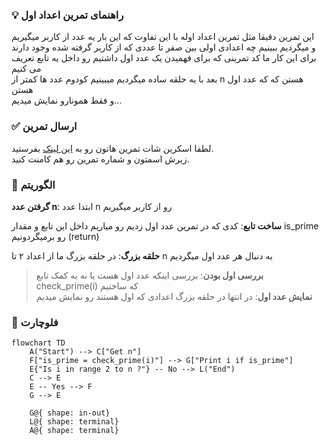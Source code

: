 ### 💡 راهنمای تمرین اعداد اول

این تمرین دقیقا مثل تمرین اعداد اوله با این تفاوت که این بار یه عدد از کاربر میگیریم  
و میگردیم ببینیم چه اعدادی اولی بین صفر تا عددی که از کاربر گرفته شده وجود دارند  
برای این کار ما کد تمرینی که برای فهمیدن یک عدد اول داشتیم رو داخل یه تابع تعریف می کنیم  
بعد با یه حلقه ساده میگردیم میبینیم کودوم عدد ها کمتر از n هستن که که عدد اول هستن  
و فقط همونارو نمایش میدیم...

### ✅ ارسال تمرین

لطفا اسکرین شات تمرین هاتون رو به [این لینک](https://github.com/hayyaun/kids/discussions/4) بفرستید.  
زیرش اسمتون و شماره تمرین رو هم کامنت کنید.

### 🧠 الگوریتم

**گرفتن عدد n**: ابتدا عدد n رو از کاربر میگیریم

**ساخت تابع**: کدی که در تمرین عدد اول زدیم رو میاریم داخل این تابع و مقدار is_prime رو برمیگردونیم (return)

**حلقه بزرگ**: در حلقه بزرگ ما از اعداد ۲ تا n به دنبال هر عدد اول میگردیم

> **بررسی اول بودن**: بررسی اینکه عدد اول هست یا نه به کمک تابع check_prime(i) که ساختیم  
> **نمایش عدد اول**: در انتها در حلقه بزرگ اعدادی که اول هستند رو نمایش میدیم

### 🔀 فلوچارت

```mermaid
flowchart TD
    A("Start") --> C["Get n"]
    F["is_prime = check_prime(i)"] --> G["Print i if is_prime"]
    E{"Is i in range 2 to n ?"} -- No --> L("End")
    C --> E
    E -- Yes --> F
    G --> E

    G@{ shape: in-out}
    L@{ shape: terminal}
    A@{ shape: terminal}
```

